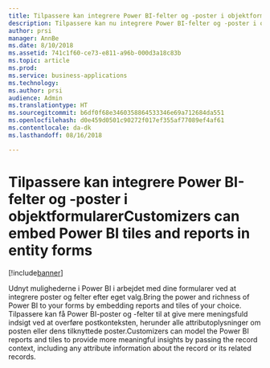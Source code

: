 ```yaml
---
title: Tilpassere kan integrere Power BI-felter og -poster i objektformularer
description: Tilpassere kan nu integrere Power BI-felter og -poster i objektformularer
author: prsi
manager: AnnBe
ms.date: 8/10/2018
ms.assetid: 741c1f60-ce73-e811-a96b-000d3a18c83b
ms.topic: article
ms.prod: 
ms.service: business-applications
ms.technology: 
ms.author: prsi
audience: Admin
ms.translationtype: HT
ms.sourcegitcommit: b6df0f68e3460358864533346e69a712684da551
ms.openlocfilehash: d0e459d0501c90272f017ef355af77089ef4af61
ms.contentlocale: da-dk
ms.lasthandoff: 08/16/2018

---
```

# <a name="customizers-can-embed-power-bi-tiles-and-reports-in-entity-forms"></a><span data-ttu-id="412f8-103">Tilpassere kan integrere Power BI-felter og -poster i objektformularer</span><span class="sxs-lookup"><span data-stu-id="412f8-103">Customizers can embed Power BI tiles and reports in entity forms</span></span>


[!include[banner](../../includes/banner.md)]

<span data-ttu-id="412f8-104">Udnyt mulighederne i Power BI i arbejdet med dine formularer ved at integrere poster og felter efter eget valg.</span><span class="sxs-lookup"><span data-stu-id="412f8-104">Bring the power and richness of Power BI to your forms by embedding reports and tiles of your choice.</span></span> <span data-ttu-id="412f8-105">Tilpassere kan få Power BI-poster og -felter til at give mere meningsfuld indsigt ved at overføre postkonteksten, herunder alle attributoplysninger om posten eller dens tilknyttede poster.</span><span class="sxs-lookup"><span data-stu-id="412f8-105">Customizers can model the Power BI reports and tiles to provide more meaningful insights by passing the record context, including any attribute information about the record or its related records.</span></span>

